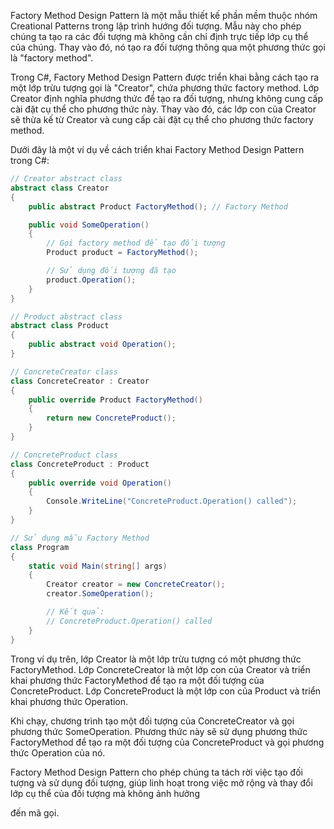 Factory Method Design Pattern là một mẫu thiết kế phần mềm thuộc nhóm Creational Patterns trong lập trình hướng đối tượng. Mẫu này cho phép chúng ta tạo ra các đối tượng mà không cần chỉ định trực tiếp lớp cụ thể của chúng. Thay vào đó, nó tạo ra đối tượng thông qua một phương thức gọi là "factory method".

Trong C#, Factory Method Design Pattern được triển khai bằng cách tạo ra một lớp trừu tượng gọi là "Creator", chứa phương thức factory method. Lớp Creator định nghĩa phương thức để tạo ra đối tượng, nhưng không cung cấp cài đặt cụ thể cho phương thức này. Thay vào đó, các lớp con của Creator sẽ thừa kế từ Creator và cung cấp cài đặt cụ thể cho phương thức factory method.

Dưới đây là một ví dụ về cách triển khai Factory Method Design Pattern trong C#:

```csharp
// Creator abstract class
abstract class Creator
{
    public abstract Product FactoryMethod(); // Factory Method

    public void SomeOperation()
    {
        // Gọi factory method để tạo đối tượng
        Product product = FactoryMethod();

        // Sử dụng đối tượng đã tạo
        product.Operation();
    }
}

// Product abstract class
abstract class Product
{
    public abstract void Operation();
}

// ConcreteCreator class
class ConcreteCreator : Creator
{
    public override Product FactoryMethod()
    {
        return new ConcreteProduct();
    }
}

// ConcreteProduct class
class ConcreteProduct : Product
{
    public override void Operation()
    {
        Console.WriteLine("ConcreteProduct.Operation() called");
    }
}

// Sử dụng mẫu Factory Method
class Program
{
    static void Main(string[] args)
    {
        Creator creator = new ConcreteCreator();
        creator.SomeOperation();

        // Kết quả:
        // ConcreteProduct.Operation() called
    }
}
```

Trong ví dụ trên, lớp Creator là một lớp trừu tượng có một phương thức FactoryMethod. Lớp ConcreteCreator là một lớp con của Creator và triển khai phương thức FactoryMethod để tạo ra một đối tượng của ConcreteProduct. Lớp ConcreteProduct là một lớp con của Product và triển khai phương thức Operation.

Khi chạy, chương trình tạo một đối tượng của ConcreteCreator và gọi phương thức SomeOperation. Phương thức này sẽ sử dụng phương thức FactoryMethod để tạo ra một đối tượng của ConcreteProduct và gọi phương thức Operation của nó.

Factory Method Design Pattern cho phép chúng ta tách rời việc tạo đối tượng và sử dụng đối tượng, giúp linh hoạt trong việc mở rộng và thay đổi lớp cụ thể của đối tượng mà không ảnh hưởng

 đến mã gọi.
